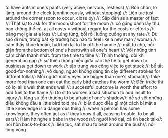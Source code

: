 to have ants in one's pants (very acive, nervous, restless) //: Bồn chồn, lo lắng.
around the clock (continueously, without stopping) //: Liên tục
just around the corner (soon to occur, close by) //: Sắp đến
as a master of fact //: Thật sự
to ask for the moon/shoot for the moon //: cố gắng dành lấy thứ bạn không thể có.
at all costs = without regard for the costs or efforts //: bằng mọi giá
at a loss //: Lúng túng, bối rối, luống cuống
at any rate //: Dù sao đi nữa, trong bất kỳ trường hợp nào
to feel like a new man / woman //: cảm thấy khỏe khoắn, tươi tỉnh lại
to fly off the handle //: mất tự chủ, nổi giận
from the bottom of one's heart/with all one's heart //: Với những tình cảm chân thành nhất.
from the time to time //: Thỉnh thoảng, đôi khi
generation gap //: sự thiếu thông hiểu giữa các thế hệ
to get down to business/ get down to work //: tập trung vào công việc
to get stuck //: bế tắt
good-for-nothing//: vô dụng, người không đáng tin cậy
different strokes for diffrent folks//: Mỗi người một ý
eyes are bigger than one's stomach//: take more food  than one can eat
the early bird catches the worm //: Đến trước thì có lợi
all's well that ends well //: successful outcome is worth the effort
to add fuel to the flame //: Do st to worsen a bad situation
to add insult to injury //: tăng sự tổn thương
to be afraid of one's shadow//: dễ sợ sệt những điều không đâu
a little bird told me //: biết được điều gì một cách bí mật
a little knowledge is a dangerous thing //: when a person has some knowlegde, they often act as if they know it all, causing trouble.
to be all ears//:	Hăm hở nghe
a babe in the woods//: người khờ dại, cả tin
back talk//: nói hỗn
back-to-back //: liên tục, sát nhau
to beat around the bush//: nói lòng vòng
